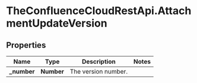 # TheConfluenceCloudRestApi.AttachmentUpdateVersion

## Properties
Name | Type | Description | Notes
------------ | ------------- | ------------- | -------------
**_number** | **Number** | The version number. | 
